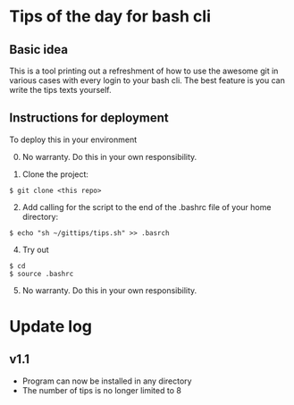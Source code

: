 # Tips of the day for bash cli

## Basic idea

This is a tool printing out a refreshment of how to use the awesome git in various cases with every login to your bash cli. The best feature is you can write the tips texts yourself.

## Instructions for deployment

To deploy this in your environment

0. No warranty. Do this in your own responsibility.

1. Clone the project:

```
$ git clone <this repo>
```

2. Add calling for the script to the end of the .bashrc file of your home directory:

```
$ echo "sh ~/gittips/tips.sh" >> .basrch
```

4. Try out

```
$ cd
$ source .bashrc
```

5. No warranty. Do this in your own responsibility.

# Update log

## v1.1

- Program can now be installed in any directory
- The number of tips is no longer limited to 8
